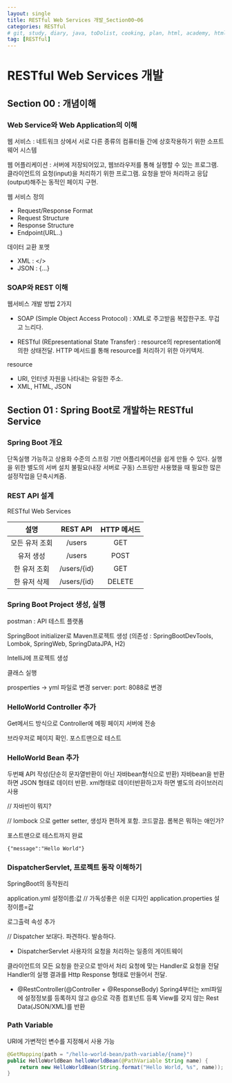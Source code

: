 ```yaml
---
layout: single
title: RESTful Web Services 개발_Section00~06
categories: RESTful
# git, study, diary, java, toDolist, cooking, plan, html, academy, html/css, JSP, RESTful
tag: [RESTful] 
---
```


# RESTful Web Services 개발

## Section 00 : 개념이해

### Web Service와 Web Application의 이해

웹 서비스 : 네트워크 상에서 서로 다른 종류의 컴퓨터들 간에 상호작용하기 위한 소프트웨어 시스템

웹 어플리케이션 : 서버에 저장되어있고, 웹브라우저를 통해 실행할 수 있는 프로그램. 클라이언트의 요청(input)을 처리하기 위한 프로그램. 요청을 받아 처리하고 응답(output)해주는 동적인 페이지 구현.

웹 서비스 정의 
- Request/Response Format
- Request Structure
- Response Structure
- Endpoint(URL..)

데이터 교환 포멧 
- XML : </>
- JSON : {...}

### SOAP와 REST 이해

웹서비스 개발 방법 2가지
- SOAP (Simple Object Access Protocol) : XML로 주고받음
복잡한구조. 무겁고 느리다. 

- RESTful (REpresentational State Transfer) : resource의 representation에 의한 상태전달. HTTP 메서드를 통해 resource를 처리하기 위한 아키텍처.

resource  
- URI, 인터넷 자원을 나타내는 유일한 주소. 
- XML, HTML, JSON


## Section 01 : Spring Boot로 개발하는 RESTful Service

### Spring Boot 개요

단독실행 가능하고 상용화 수준의 스프링 기반 어플리케이션을 쉽게 만들 수 있다. 실행을 위한 별도의 서버 설치 불필요(내장 서버로 구동)
스프링만 사용했을 때 필요한 많은 설정작업을 단축시켜줌.


### REST API 설계

RESTful Web Services

| 설명 | REST API | HTTP 메서드 |
|:--:|:--:|:--:|
| 모든 유저 조회 | /users | GET |
| 유저 생성 | /users | POST |
| 한 유저 조회 | /users/{id} | GET |
| 한 유저 삭제 | /users/{id} | DELETE |


### Spring Boot Project 생성, 실행

postman : API 테스트 플랫폼

SpringBoot initializer로 Maven프로젝트 생성
(의존성 : SpringBootDevTools, Lombok, SpringWeb, SpringDataJPA, H2)

IntelliJ에 프로젝트 생성

클래스 실행

prosperties -> yml 파일로 변경
server:
    port: 8088로 변경


### HelloWorld Controller 추가

Get메서드 방식으로 Controller에 메핑
페이지 서버에 전송

브라우저로 페이지 확인.
포스트맨으로 테스트

### HelloWorld Bean 추가

두번째 API 작성(단순히 문자열반환이 아닌 자바bean형식으로 반환)
자바bean을 반환하면 JSON 형태로 데이터 반환.
xml형태로 데이터반환하고자 하면 별도의 라이브러리 사용

// 자바빈이 뭐지?

// lombock 으로 getter setter, 생성자 편하게 포함. 코드깔끔.
롬복은 뭐하는 애인가?

포스트맨으로 테스트까지 완료

~~~
{"message":"Hello World"}
~~~


### DispatcherServlet, 프로젝트 동작 이해하기 

SpringBoot의 동작원리

application.yml  설정이름:값 // 가독성좋은 쉬운 디자인
application.properties 설정이름=값

로그출력 속성 추가


// Dispatcher 보대다. 파견하다. 발송하다.
- DispatcherServlet
사용자의 요청을 처리하는 일종의 게이트웨이

클라이언트의 모든 요청을 한곳으로 받아서 처리
요청에 맞는 Handler로 요청을 전달
Handler의 실행 결과를 Http Response 형태로 만들어서 전달.


- @RestController(@Controller + @ResponseBody)
Spring4부터는 xml파일에 설정정보를 등록하지 않고 
@으로 각종 컴포넌트 등록
View를 갖지 않는 Rest Data(JSON/XML)를 반환


### Path Variable

URI에 가변적인 변수를 지정해서 사용 가능

~~~java
@GetMapping(path = "/hello-world-bean/path-variable/{name}")
public HelloWorldBean helloWorldBean(@PathVariable String name) {
    return new HelloWorldBean(String.format("Hello World, %s", name));
}
~~~